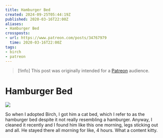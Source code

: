 ```yaml
---
title: Hamburger Bed
created: 2024-09-25T05:44:19Z
published: 2020-03-16T22:00Z
aliases:
- Hamburger Bed
crossposts:
- url: https://www.patreon.com/posts/34767979
  time: 2020-03-16T22:00Z
tags:
- birch
- patreon
---
```


> [!info]
> This post was originally intended for a [Patreon](../tags/patreon.md) audience.

# Hamburger Bed

![](202003162200-birch.png)

So when I adopted Birch, I got him a cat bed, which I refer to as the hamburger bed despite it not really resembling a hamburger. Anyway, I cleaned it recently and I found him like this one morning, legs sticking out and all. He stayed there all morning for like, 4 hours. What a content kitty.

